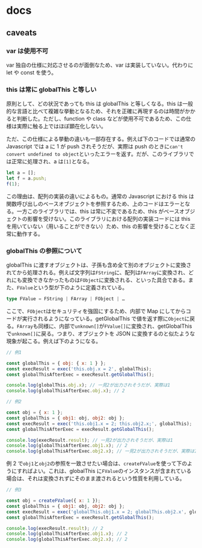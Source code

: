 # docs

## caveats

### var は使用不可

var 独自の仕様に対応させるのが面倒なため、var は実装していない。代わりに let や const を使う。

### this は常に globalThis と等しい

原則として、どの状況であっても this は globalThis と等しくなる。this は一般的な言語と比べて複雑な挙動となるため、それを正確に再現するのは時間がかかると判断した。ただし、function や class などが使用不可であるため、この仕様は実際に触る上ではほぼ顕在化しない。

ただ、この仕様による挙動の違いも一部存在する。例えば下のコードでは通常の Javascript では a に 1 が push されそうだが、実際は push のときに`can't convert undefined to object`といったエラーを返す。だが、このライブラリでは正常に処理され、a は`[1]`となる。

```typescript
let a = [];
let f = a.push;
f(1);
```

この理由は、配列の実装の違いによるもの。通常の Javascript における this は関数呼び出しのベースオブジェクトを参照するため、上のコードはエラーとなる。一方このライブラリでは、this は常に不変であるため、this がベースオブジェクトの影響を受けない。このライブラリにおける配列の実装コードには this を用いていない（用いることができない）ため、this の影響を受けることなく正常に動作する。

### globalThis の参照について

globalThis に渡すオブジェクトは、子孫も含め全て別のオブジェクトに変換されてから処理される。例えば文字列は`FString`に、配列は`FArray`に変換され、どれにも変換できなかったものは`FObject`に変換される、といった具合である。また、`FValue`という型が下のように定義されている。

```typescript
type FValue = FString | FArray | FObject | …
```

ここで、`FObject`はセキュリティを強固にするため、内部で Map にしてからコードが実行されるようになっている。getGlobalThis で値を返す際に`Object`に戻る。`FArray`も同様に、内部で`unknown[]`が`FValue[]`に変換され、getGlobalThis で`unknown[]`に戻る。つまり、オブジェクトを JSON に変換するのと似たような現象が起こる。例えば下のようになる。

```javascript
// 例1

const globalThis = { obj: { x: 1 } };
const execResult = exec('this.obj.x = 2', globalThis);
const globalThisAfterExec = execResult.getGlobalThis();

console.log(globalThis.obj.x); // 一見2が出力されそうだが、実際は1
console.log(globalThisAfterExec.obj.x); // 2
```

```javascript
// 例2

const obj = { x: 1 };
const globalThis = { obj1: obj, obj2: obj };
const execResult = exec('this.obj1.x = 2; this.obj2.x;', globalThis);
const globalThisAfterExec = execResult.getGlobalThis();

console.log(execResult.result); // 一見2が出力されそうだが、実際は1
console.log(globalThisAfterExec.obj1.x); // 2
console.log(globalThisAfterExec.obj2.x); // 一見2が出力されそうだが、実際は1
```

例 2 で`obj1`と`obj2`の参照を一致させたい場合は、`createFValue`を使って下のようにすればよい。これは、globalThis に`FValue`のインスタンスが含まれている場合は、それは変換されずにそのまま渡されるという性質を利用している。

```javascript
// 例3

const obj = createFValue({ x: 1 });
const globalThis = { obj1: obj, obj2: obj };
const execResult = exec('globalThis.obj1.x = 2; globalThis.obj2.x', globalThis);
const globalThisAfterExec = execResult.getGlobalThis();

console.log(execResult.result); // 2
console.log(globalThisAfterExec.obj1.x); // 2
console.log(globalThisAfterExec.obj2.x); // 2
```
